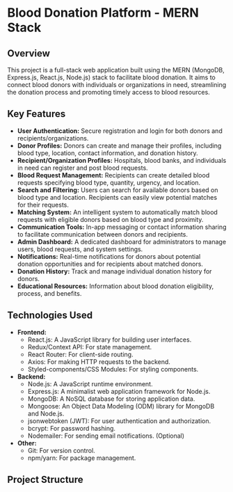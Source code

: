 # Blood Donation Platform - MERN Stack

## Overview

This project is a full-stack web application built using the MERN (MongoDB, Express.js, React.js, Node.js) stack to facilitate blood donation. It aims to connect blood donors with individuals or organizations in need, streamlining the donation process and promoting timely access to blood resources.

## Key Features

* **User Authentication:** Secure registration and login for both donors and recipients/organizations.
* **Donor Profiles:** Donors can create and manage their profiles, including blood type, location, contact information, and donation history.
* **Recipient/Organization Profiles:** Hospitals, blood banks, and individuals in need can register and post blood requests.
* **Blood Request Management:** Recipients can create detailed blood requests specifying blood type, quantity, urgency, and location.
* **Search and Filtering:** Users can search for available donors based on blood type and location. Recipients can easily view potential matches for their requests.
* **Matching System:** An intelligent system to automatically match blood requests with eligible donors based on blood type and proximity.
* **Communication Tools:** In-app messaging or contact information sharing to facilitate communication between donors and recipients.
* **Admin Dashboard:** A dedicated dashboard for administrators to manage users, blood requests, and system settings.
* **Notifications:** Real-time notifications for donors about potential donation opportunities and for recipients about matched donors.
* **Donation History:** Track and manage individual donation history for donors.
* **Educational Resources:** Information about blood donation eligibility, process, and benefits.

## Technologies Used

* **Frontend:**
    * React.js: A JavaScript library for building user interfaces.
    * Redux/Context API: For state management.
    * React Router: For client-side routing.
    * Axios: For making HTTP requests to the backend.
    * Styled-components/CSS Modules: For styling components.
* **Backend:**
    * Node.js: A JavaScript runtime environment.
    * Express.js: A minimalist web application framework for Node.js.
    * MongoDB: A NoSQL database for storing application data.
    * Mongoose: An Object Data Modeling (ODM) library for MongoDB and Node.js.
    * jsonwebtoken (JWT): For user authentication and authorization.
    * bcrypt: For password hashing.
    * Nodemailer: For sending email notifications. (Optional)
* **Other:**
    * Git: For version control.
    * npm/yarn: For package management.

## Project Structure